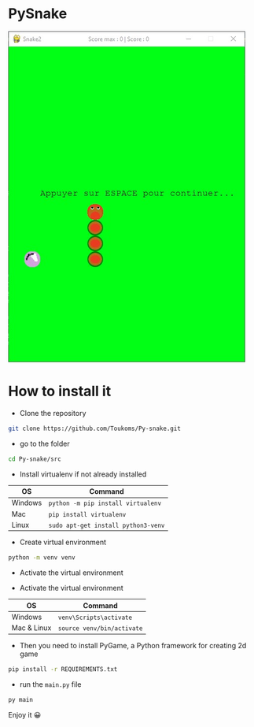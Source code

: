 
# PySnake

![image](src/assets/screenshot_pysnake.jpg)

# How to install it

- Clone the repository

```bash
git clone https://github.com/Toukoms/Py-snake.git
```

- go to the folder

```bash
cd Py-snake/src
```

- Install virtualenv if not already installed


| OS | Command |
| --- | --- |
| Windows | `python -m pip install virtualenv` |
| Mac | `pip install virtualenv` |
| Linux | `sudo apt-get install python3-venv` |

- Create virtual environment

```bash
python -m venv venv
```

- Activate the virtual environment

- Activate the virtual environment

| OS | Command |
| --- | --- |
| Windows | `venv\Scripts\activate` |
| Mac & Linux | `source venv/bin/activate` |

- Then you need to install PyGame, a Python framework for creating 2d game

```bash
pip install -r REQUIREMENTS.txt
```

- run the `main.py` file

```bash
py main
```

Enjoy it 😀
